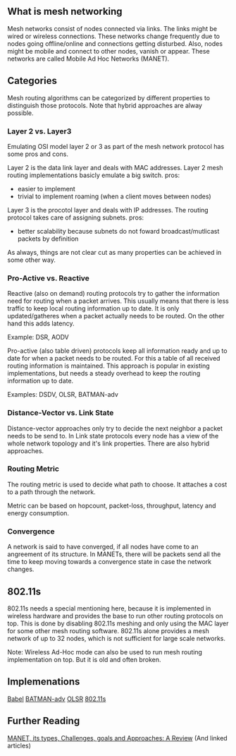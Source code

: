 ## What is mesh networking

Mesh networks consist of nodes connected via links. The links might be wired or wireless connections.
These networks change frequently due to nodes going offline/online and connections getting disturbed.
Also, nodes might be mobile and connect to other nodes, vanish or appear. These networks are called Mobile Ad Hoc Networks (MANET).

## Categories

Mesh routing algorithms can be categorized by different properties to distinguish those protocols.
Note that hybrid approaches are alway possible.

### Layer 2 vs. Layer3
Emulating OSI model layer 2 or 3 as part of the mesh network protocol has some pros and cons.

Layer 2 is the data link layer and deals with MAC addresses. Layer 2 mesh routing implementations basicly emulate a big switch.
pros:
- easier to implement
- trivial to implement roaming (when a client moves between nodes)

Layer 3 is the procotol layer and deals with IP addresses.
The routing protocol takes care of assigning subnets.
pros:
- better scalability because subnets do not foward broadcast/mutlicast packets by definition

As always, things are not clear cut as many properties can be achieved in some other way.

### Pro-Active vs. Reactive

Reactive (also on demand) routing protocols try to gather the information need for routing when a packet arrives.
This usually means that there is less traffic to keep local routing information up to date. It is only updated/gatheres when a packet actually needs to be routed. On the other hand this adds latency.

Example: DSR, AODV

Pro-active (also table driven) protocols keep all information ready and up to date for when a packet needs to be routed. For this a table of all received routing information is maintained.
This approach is popular in existing implementations, but needs a steady overhead to keep the routing information up to date.

Examples: DSDV, OLSR, BATMAN-adv

### Distance-Vector vs. Link State

Distance-vector approaches only try to decide the next neighbor a packet needs to be send to. 
In Link state protocols every node has a view of the whole network topology and it's link properties.
There are also hybrid approaches.

### Routing Metric

The routing metric is used to decide what path to choose. It attaches a cost to a path through the network.

Metric can be based on hopcount, packet-loss, throughput, latency and energy consumption.

### Convergence

A network is said to have converged, if all nodes have come to an angreement of its structure.
In MANETs, there will be packets send all the time to keep moving towards a convergence state in case the network changes.

## 802.11s

802.11s needs a special mentioning here, because it is implemented in wireless hardware and provides the base to run other routing protocols on top. This is done by disabling 802.11s meshing and only using the MAC layer for some other mesh routing software.
802.11s alone provides a mesh network of up to 32 nodes, which is not sufficient for large scale networks.

Note: Wireless Ad-Hoc mode can also be used to run mesh routing implementation on top. But it is old and often broken.

## Implemenations

[Babel](https://www.irif.fr/~jch/software/babel/)
[BATMAN-adv](https://www.open-mesh.org/projects/batman-adv/wiki)
[OLSR](http://www.olsr.org/mediawiki/index.php/Main_Page)
[802.11s](https://en.wikipedia.org/wiki/IEEE_802.11s)

## Further Reading

[MANET, its types, Challenges, goals and Approaches: A Review](https://www.ijsr.net/archive/v5i5/NOV163727.pdf) (And linked articles)
